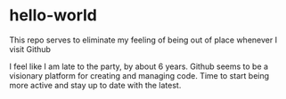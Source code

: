 # hello-world
This repo serves to eliminate my feeling of being out of place whenever I visit Github

I feel like I am late to the party, by about 6 years. Github seems to be a visionary platform for creating and managing code. Time to start being more active and stay up to date with the latest.
